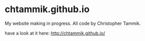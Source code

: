 # chtammik.github.io

My website making in progress. All code by Christopher Tammik.

have a look at it here: http://chtammik.github.io/
